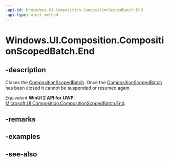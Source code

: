 ```yaml
---
-api-id: M:Windows.UI.Composition.CompositionScopedBatch.End
-api-type: winrt method
---
```


<!-- Method syntax
public void End()
-->

# Windows.UI.Composition.CompositionScopedBatch.End

## -description
Closes the [CompositionScopedBatch](compositionscopedbatch.md). Once the [CompositionScopedBatch](compositionscopedbatch.md) has been closed it cannot be suspended or resumed again.

Equivalent **WinUI 2 API for UWP**: [Microsoft.UI.Composition.CompositionScopedBatch.End](/windows/winui/api/microsoft.ui.composition.compositionscopedbatch.end).

## -remarks

## -examples

## -see-also
